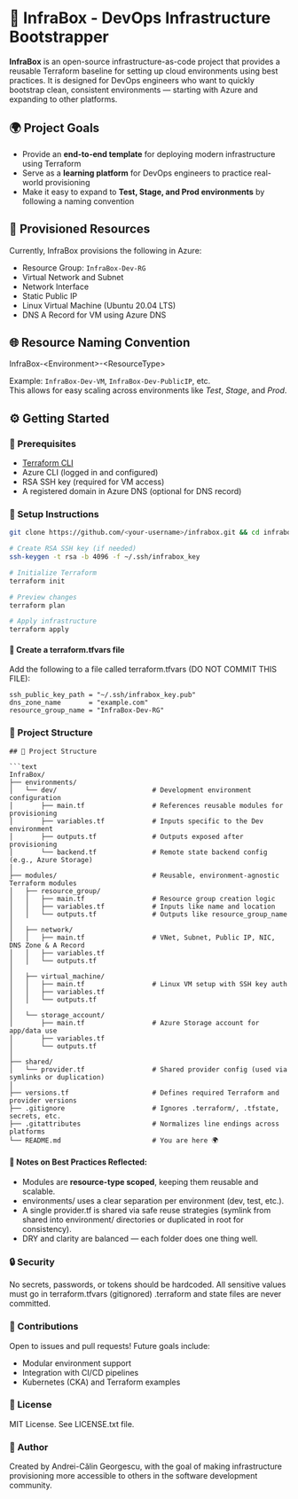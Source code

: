# 🧰 InfraBox - DevOps Infrastructure Bootstrapper

**InfraBox** is an open-source infrastructure-as-code project that provides a reusable Terraform baseline for setting up cloud environments using best practices. It is designed for DevOps engineers who want to quickly bootstrap clean, consistent environments — starting with Azure and expanding to other platforms.

## 🌍 Project Goals

- Provide an **end-to-end template** for deploying modern infrastructure using Terraform
- Serve as a **learning platform** for DevOps engineers to practice real-world provisioning
- Make it easy to expand to **Test, Stage, and Prod environments** by following a naming convention

## 🧱 Provisioned Resources

Currently, InfraBox provisions the following in Azure:

- Resource Group: `InfraBox-Dev-RG`
- Virtual Network and Subnet
- Network Interface
- Static Public IP
- Linux Virtual Machine (Ubuntu 20.04 LTS)
- DNS A Record for VM using Azure DNS

## 🌐 Resource Naming Convention

InfraBox-\<Environment\>-\<ResourceType\>

Example: `InfraBox-Dev-VM`, `InfraBox-Dev-PublicIP`, etc.  
This allows for easy scaling across environments like *Test*, *Stage*, and *Prod*.


## ⚙️ Getting Started

### 🔧 Prerequisites

- [Terraform CLI](https://developer.hashicorp.com/terraform/downloads)
- Azure CLI (logged in and configured)
- RSA SSH key (required for VM access)
- A registered domain in Azure DNS (optional for DNS record)

### 📂 Setup Instructions

```bash
git clone https://github.com/<your-username>/infrabox.git && cd infrabox

# Create RSA SSH key (if needed)
ssh-keygen -t rsa -b 4096 -f ~/.ssh/infrabox_key

# Initialize Terraform
terraform init

# Preview changes
terraform plan

# Apply infrastructure
terraform apply
```

#### 📄 Create a terraform.tfvars file
Add the following to a file called terraform.tfvars (DO NOT COMMIT THIS FILE):

```hcl
ssh_public_key_path = "~/.ssh/infrabox_key.pub"
dns_zone_name       = "example.com"
resource_group_name = "InfraBox-Dev-RG"
```

### 📁 Project Structure

```text
## 📁 Project Structure

```text
InfraBox/
├── environments/
│   └── dev/                        # Development environment configuration
│       ├── main.tf                 # References reusable modules for provisioning
│       ├── variables.tf            # Inputs specific to the Dev environment
│       ├── outputs.tf              # Outputs exposed after provisioning
│       └── backend.tf              # Remote state backend config (e.g., Azure Storage)
│
├── modules/                        # Reusable, environment-agnostic Terraform modules
│   ├── resource_group/
│   │   ├── main.tf                 # Resource group creation logic
│   │   ├── variables.tf            # Inputs like name and location
│   │   └── outputs.tf              # Outputs like resource_group_name
│
│   ├── network/
│   │   ├── main.tf                 # VNet, Subnet, Public IP, NIC, DNS Zone & A Record
│   │   ├── variables.tf
│   │   └── outputs.tf
│
│   ├── virtual_machine/
│   │   ├── main.tf                 # Linux VM setup with SSH key auth
│   │   ├── variables.tf
│   │   └── outputs.tf
│
│   └── storage_account/
│       ├── main.tf                 # Azure Storage account for app/data use
│       ├── variables.tf
│       └── outputs.tf
│
├── shared/
│   └── provider.tf                 # Shared provider config (used via symlinks or duplication)
│
├── versions.tf                     # Defines required Terraform and provider versions
├── .gitignore                      # Ignores .terraform/, .tfstate, secrets, etc.
├── .gitattributes                  # Normalizes line endings across platforms
└── README.md                       # You are here 🌍

```
#### 📝 Notes on Best Practices Reflected:

- Modules are **resource-type scoped**, keeping them reusable and scalable.
- environments/ uses a clear separation per environment (dev, test, etc.).
- A single provider.tf is shared via safe reuse strategies (symlink from shared into environment/ directories or duplicated in root for consistency).
- DRY and clarity are balanced — each folder does one thing well.

### 🔒 Security

No secrets, passwords, or tokens should be hardcoded.
All sensitive values must go in terraform.tfvars (gitignored)
.terraform and state files are never committed.

### 🤝 Contributions

Open to issues and pull requests! Future goals include:

- Modular environment support
- Integration with CI/CD pipelines
- Kubernetes (CKA) and Terraform examples

### 🪪 License

MIT License. See LICENSE.txt file.

### 📌 Author
Created by Andrei-Călin Georgescu, with the goal of making infrastructure provisioning more accessible to others in the software development community.